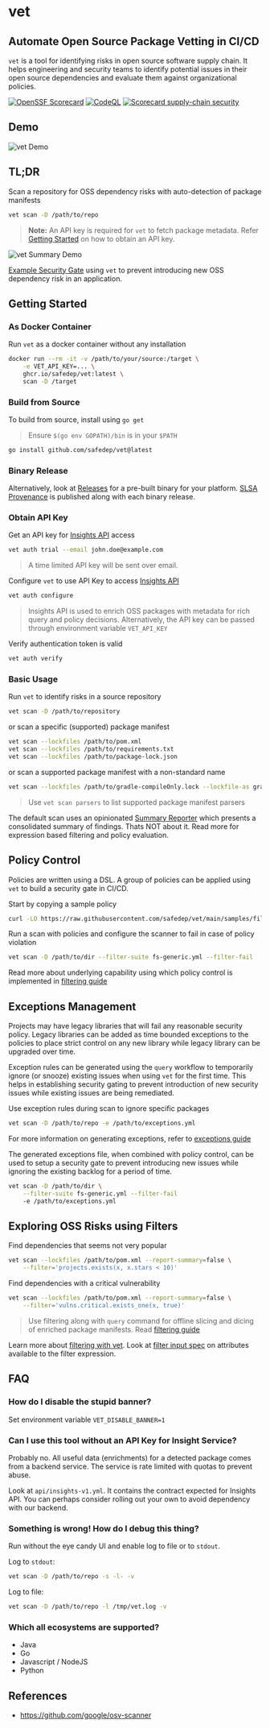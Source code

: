 # vet 
## Automate Open Source Package Vetting in CI/CD

`vet` is a tool for identifying risks in open source software supply chain. It
helps engineering and security teams to identify potential issues in their open
source dependencies and evaluate them against organizational policies.

[![OpenSSF Scorecard](https://api.securityscorecards.dev/projects/github.com/safedep/vet/badge)](https://api.securityscorecards.dev/projects/github.com/safedep/vet)
[![CodeQL](https://github.com/safedep/vet/actions/workflows/codeql.yml/badge.svg?branch=main)](https://github.com/safedep/vet/actions/workflows/codeql.yml)
[![Scorecard supply-chain security](https://github.com/safedep/vet/actions/workflows/scorecard.yml/badge.svg)](https://github.com/safedep/vet/actions/workflows/scorecard.yml)

## Demo

![vet Demo](docs/images/vet-demo.gif)

## TL;DR

Scan a repository for OSS dependency risks with auto-detection of package
manifests

```bash
vet scan -D /path/to/repo
```

> **Note:** An API key is required for `vet` to fetch package metadata. Refer
> [Getting Started](#getting-started) on how to obtain an API key.

![vet Summary Demo](docs/images/vet-summary-demo.png)

[Example Security Gate](https://github.com/safedep/demo-client-java/pull/2)
using `vet` to prevent introducing new OSS dependency risk in an application.

## Getting Started

### As Docker Container

Run `vet` as a docker container without any installation

```bash
docker run --rm -it -v /path/to/your/source:/target \
    -e VET_API_KEY=... \
    ghcr.io/safedep/vet:latest \
    scan -D /target
```

### Build from Source

To build from source, install using `go get`

> Ensure `$(go env GOPATH)/bin` is in your `$PATH`

```bash
go install github.com/safedep/vet@latest
```

### Binary Release

Alternatively, look at [Releases](https://github.com/safedep/vet/releases) for
a pre-built binary for your platform. [SLSA Provenance](https://slsa.dev/provenance/v0.1) is published
along with each binary release.

### Obtain API Key

Get an API key for [Insights API](https://safedep.io/docs/concepts/raya-data-platform-overview) access

```bash
vet auth trial --email john.doe@example.com
```

> A time limited API key will be sent over email.

Configure `vet` to use API Key to access [Insights API](https://safedep.io/docs/concepts/raya-data-platform-overview)

```bash
vet auth configure
```

> Insights API is used to enrich OSS packages with metadata for rich query and policy
> decisions. Alternatively, the API key can be passed through environment
> variable `VET_API_KEY`

Verify authentication token is valid

```bash
vet auth verify
```

### Basic Usage

Run `vet` to identify risks in a source repository

```bash
vet scan -D /path/to/repository
```

or scan a specific (supported) package manifest

```bash
vet scan --lockfiles /path/to/pom.xml
vet scan --lockfiles /path/to/requirements.txt
vet scan --lockfiles /path/to/package-lock.json
```

or scan a supported package manifest with a non-standard name

```bash
vet scan --lockfiles /path/to/gradle-compileOnly.lock --lockfile-as gradle.lockfile
```

> Use `vet scan parsers` to list supported package manifest parsers

The default scan uses an opinionated [Summary Reporter](#) which presents
a consolidated summary of findings. Thats NOT about it. Read more for
expression based filtering and policy evaluation.

## Policy Control

Policies are written using a DSL. A group of policies can be applied using
`vet` to build a security gate in CI/CD.

Start by copying a sample policy

```bash
curl -LO https://raw.githubusercontent.com/safedep/vet/main/samples/filter-suites/fs-generic.yml
```

Run a scan with policies and configure the scanner to fail in case of policy
violation

```bash
vet scan -D /path/to/dir --filter-suite fs-generic.yml --filter-fail
```

Read more about underlying capability using which policy control is implemented
in [filtering guide](docs/filtering.md)

## Exceptions Management

Projects may have legacy libraries that will fail any reasonable security policy.
Legacy libraries can be added as time bounded exceptions to the policies to place 
strict control on any new library while legacy library can be upgraded over
time.

Exception rules can be generated using the `query` workflow to temporarily
ignore (or snooze) existing issues when using `vet` for the first time. This
helps in establishing security gating to prevent introduction of new security
issues while existing issues are being remediated.

Use exception rules during scan to ignore specific packages

```bash
vet scan -D /path/to/repo -e /path/to/exceptions.yml
```

For more information on generating exceptions,
refer to [exceptions guide](docs/exceptions.md)

The generated exceptions file, when combined with policy control, can be used
to setup a security gate to prevent introducing new issues while ignoring the
existing backlog for a period of time.

```bash
vet scan -D /path/to/dir \
    --filter-suite fs-generic.yml --filter-fail
    -e /path/to/exceptions.yml
```

## Exploring OSS Risks using Filters

Find dependencies that seems not very popular

```bash
vet scan --lockfiles /path/to/pom.xml --report-summary=false \
    --filter='projects.exists(x, x.stars < 10)'
```

Find dependencies with a critical vulnerability

```bash
vet scan --lockfiles /path/to/pom.xml --report-summary=false \
    --filter='vulns.critical.exists_one(x, true)'
```

> Use filtering along with `query` command for offline slicing and dicing of
> enriched package manifests. Read [filtering guide](docs/filtering.md)

Learn more about [filtering with vet](docs/filtering.md). 
Look at [filter input spec](api/filter_input_spec.proto) on attributes
available to the filter expression.

## FAQ

### How do I disable the stupid banner?

Set environment variable `VET_DISABLE_BANNER=1`

### Can I use this tool without an API Key for Insight Service?

Probably no. All useful data (enrichments) for a detected package comes from
a backend service. The service is rate limited with quotas to prevent abuse.

Look at `api/insights-v1.yml`. It contains the contract expected for Insights
API. You can perhaps consider rolling out your own to avoid dependency with our
backend.

### Something is wrong! How do I debug this thing?

Run without the eye candy UI and enable log to file or to `stdout`.

Log to `stdout`:

```bash
vet scan -D /path/to/repo -s -l- -v
```

Log to file:

```bash
vet scan -D /path/to/repo -l /tmp/vet.log -v
```

### Which all ecosystems are supported?

* Java
* Go
* Javascript / NodeJS
* Python

## References

* https://github.com/google/osv-scanner


